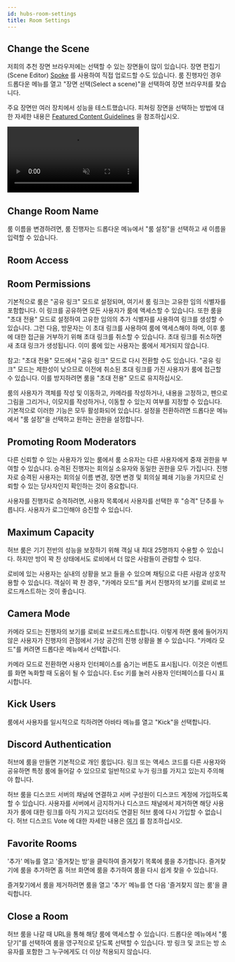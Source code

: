 ```yaml
---
id: hubs-room-settings
title: Room Settings
---
```


## Change the Scene

저희의 추천 장면 브라우저에는 선택할 수 있는 장면들이 많이 있습니다. 장면 편집기(Scene Editor) [Spoke](.intro-spoke.html) 를 사용하여 직접 업로드할 수도 있습니다. 룸 진행자인 경우 드롭다운 메뉴를 열고 "장면 선택(Select a scene)"을 선택하여 장면 브라우저를 찾습니다.

주요 장면만 여러 장치에서 성능을 테스트했습니다. 피쳐링 장면을 선택하는 방법에 대한 자세한 내용은 [Featured Content Guidelines](./creators-content-guidelines.html) 을 참조하십시오.

<video autoplay loop muted controls >
  <source src="../../website/static/img/change-the-scene.mp4" type="video/mp4">
  <img src="../../website/static/img/intro-hubs-scene-browser-min.jpeg" alt="Screenshot of the Scene Browser">
  Your browser does not support HTML5 video.
</video>

## Change Room Name

룸 이름을 변경하려면, 룸 진행자는 드롭다운 메뉴에서 "룸 설정"을 선택하고 새 이름을 입력할 수 있습니다.

## Room Access


## Room Permissions

기본적으로 룸은 "공유 링크" 모드로 설정되며, 여기서 룸 링크는 고유한 임의 식별자를 포함합니다. 이 링크를 공유하면 모든 사용자가 룸에 액세스할 수 있습니다. 또한 룸을 "초대 전용" 모드로 설정하여 고유한 임의의 추가 식별자를 사용하여 링크를 생성할 수 있습니다. 그런 다음, 방문자는 이 초대 링크를 사용하여 룸에 액세스해야 하며, 이후 룸에 대한 접근을 거부하기 위해 초대 링크를 취소할 수 있습니다. 초대 링크를 취소하면 새 초대 링크가 생성됩니다. 이미 룸에 있는 사용자는 룸에서 제거되지 않습니다.

참고: "초대 전용" 모드에서 "공유 링크" 모드로 다시 전환할 수도 있습니다. "공유 링크" 모드는 제한성이 낮으므로 이전에 취소된 초대 링크를 가진 사용자가 룸에 접근할 수 있습니다. 이를 방지하려면 룸을 "초대 전용" 모드로 유지하십시오.

룸의 사용자가 객체를 작성 및 이동하고, 카메라를 작성하거나, 내용을 고정하고, 펜으로 그림을 그리거나, 이모지를 작성하거나, 이동할 수 있는지 여부를 지정할 수 있습니다. 기본적으로 이러한 기능은 모두 활성화되어 있습니다. 설정을 전환하려면 드롭다운 메뉴에서 "룸 설정"을 선택하고 원하는 권한을 설정합니다.

## Promoting Room Moderators

다른 신뢰할 수 있는 사용자가 있는 룸에서 룸 소유자는 다른 사용자에게 중재 권한을 부여할 수 있습니다. 승격된 진행자는 회의실 소유자와 동일한 권한을 모두 가집니다. 진행자로 승격된 사용자는 회의실 이름 변경, 장면 변경 및 회의실 폐쇄 기능을 가지므로 신뢰할 수 있는 당사자인지 확인하는 것이 중요합니다.

사용자를 진행자로 승격하려면, 사용자 목록에서 사용자를 선택한 후 "승격" 단추를 누릅니다. 사용자가 로그인해야 승진할 수 있습니다.

## Maximum Capacity

허브 룸은 기기 전반의 성능을 보장하기 위해 객실 내 최대 25명까지 수용할 수 있습니다. 하지만 방이 꽉 찬 상태에서도 로비에서 더 많은 사람들이 관람할 수 있다.

로비에 있는 사용자는 실내의 상황을 보고 들을 수 있으며 채팅으로 다른 사람과 상호작용할 수 있습니다. 객실이 꽉 찬 경우, "카메라 모드"를 켜서 진행자의 보기를 로비로 브로드캐스트하는 것이 좋습니다.

## Camera Mode

카메라 모드는 진행자의 보기를 로비로 브로드캐스트합니다. 이렇게 하면 룸에 들어가지 않은 사용자가 진행자의 관점에서 가상 공간의 진행 상황을 볼 수 있습니다. "카메라 모드"를 켜려면 드롭다운 메뉴에서 선택합니다.

카메라 모드로 전환하면 사용자 인터페이스를 숨기는 버튼도 표시됩니다. 이것은 이벤트를 화면 녹화할 때 도움이 될 수 있습니다. Esc 키를 눌러 사용자 인터페이스를 다시 표시합니다.

## Kick Users

룸에서 사용자를 일시적으로 킥하려면 아바타 메뉴를 열고 "Kick"을 선택합니다.

## Discord Authentication 

허브에 룸을 만들면 기본적으로 개인 룸입니다. 링크 또는 액세스 코드를 다른 사용자와 공유하면 특정 룸에 들어갈 수 있으므로 일반적으로 누가 링크를 가지고 있는지 주의해야 합니다.

허브 룸을 디스코드 서버의 채널에 연결하고 서버 구성원이 디스코드 계정에 가입하도록 할 수 있습니다. 사용자를 서버에서 금지하거나 디스코드 채널에서 제거하면 해당 사용자가 룸에 대한 링크를 아직 가지고 있더라도 연결된 허브 룸에 다시 가입할 수 없습니다. 허브 디스코드 Vote 에 대한 자세한 내용은 [여기](.hubs-discord-bot.html) 를 참조하십시오.

## Favorite Rooms

'추가' 메뉴를 열고 '즐겨찾는 방'을 클릭하여 즐겨찾기 목록에 룸을 추가합니다. 즐겨찾기에 룸을 추가하면 홈 허브 화면에 룸을 추가하여 룸을 다시 쉽게 찾을 수 있습니다.

즐겨찾기에서 룸을 제거하려면 룸을 열고 '추가' 메뉴를 연 다음 '즐겨찾지 않는 룸'을 클릭합니다.

## Close a Room

허브 룸을 나갈 때 URL을 통해 해당 룸에 액세스할 수 있습니다. 드롭다운 메뉴에서 "룸 닫기"를 선택하여 룸을 영구적으로 닫도록 선택할 수 있습니다. 방 링크 및 코드는 방 소유자를 포함한 그 누구에게도 더 이상 적용되지 않습니다.
